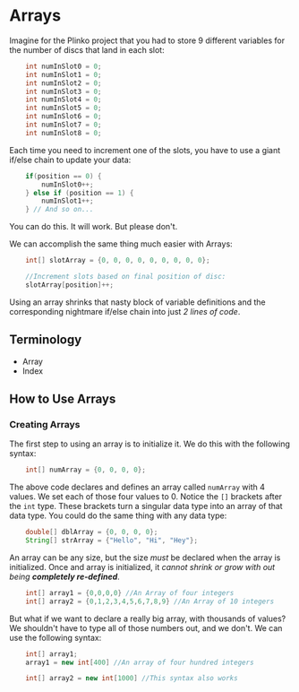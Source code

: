 # Arrays
Imagine for the Plinko project that you had to store 9 different variables for the number of discs that land in each slot:
```Java
    int numInSlot0 = 0;
    int numInSlot1 = 0;
    int numInSlot2 = 0;
    int numInSlot3 = 0;
    int numInSlot4 = 0;
    int numInSlot5 = 0;
    int numInSlot6 = 0;
    int numInSlot7 = 0;
    int numInSlot8 = 0;
```

Each time you need to increment one of the slots, you have to use a giant if/else chain to update your data:

```Java
    if(position == 0) {
        numInSlot0++;
    } else if (position == 1) {
        numInSlot1++;
    } // And so on...
```

You can do this. It will work. But please don't.

We can accomplish the same thing much easier with Arrays:

```Java
    int[] slotArray = {0, 0, 0, 0, 0, 0, 0, 0, 0};

    //Increment slots based on final position of disc:
    slotArray[position]++;
```

Using an array shrinks that nasty block of variable definitions and the corresponding nightmare if/else chain into just _2 lines of code_.

## Terminology
* Array
* Index

## How to Use Arrays

### Creating Arrays
The first step to using an array is to initialize it.  We do this with the following syntax:
```Java
    int[] numArray = {0, 0, 0, 0};
```

The above code declares and defines an array called ```numArray``` with 4 values. We set each of those four values to 0. Notice the ```[]``` brackets after the ```int``` type. These brackets turn a singular data type into an array of that data type. You could do the same thing with any data type:

```Java
    double[] dblArray = {0, 0, 0, 0};
    String[] strArray = {"Hello", "Hi", "Hey"};
```

An array can be any size, but the size _must_ be declared when the array is initialized. Once and array is initialized, it _cannot shrink or grow with out being **completely re-defined**_.

```Java
    int[] array1 = {0,0,0,0} //An Array of four integers
    int[] array2 = {0,1,2,3,4,5,6,7,8,9} //An Array of 10 integers 
```

But what if we want to declare a really big array, with thousands of values? We shouldn't have to type all of those numbers out, and we don't. We can use the following syntax:

```Java
    int[] array1;
    array1 = new int[400] //An array of four hundred integers

    int[] array2 = new int[1000] //This syntax also works
```